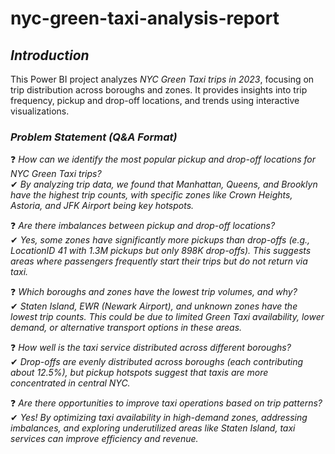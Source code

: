 # nyc-green-taxi-analysis-report

## *Introduction*  
This Power BI project analyzes *NYC Green Taxi trips in 2023*, focusing on trip distribution across boroughs and zones. It provides insights into trip frequency, pickup and drop-off locations, and trends using interactive visualizations.  

### *Problem Statement (Q&A Format)*  

❓ *How can we identify the most popular pickup and drop-off locations for NYC Green Taxi trips?*  
✔ *By analyzing trip data, we found that Manhattan, Queens, and Brooklyn have the highest trip counts, with specific zones like Crown Heights, Astoria, and JFK Airport being key hotspots.*  

❓ *Are there imbalances between pickup and drop-off locations?*  
✔ *Yes, some zones have significantly more pickups than drop-offs (e.g., LocationID 41 with 1.3M pickups but only 898K drop-offs). This suggests areas where passengers frequently start their trips but do not return via taxi.*  

❓ *Which boroughs and zones have the lowest trip volumes, and why?*  
✔ *Staten Island, EWR (Newark Airport), and unknown zones have the lowest trip counts. This could be due to limited Green Taxi availability, lower demand, or alternative transport options in these areas.*  

❓ *How well is the taxi service distributed across different boroughs?*  
✔ *Drop-offs are evenly distributed across boroughs (each contributing about 12.5%), but pickup hotspots suggest that taxis are more concentrated in central NYC.*  

❓ *Are there opportunities to improve taxi operations based on trip patterns?*  
✔ *Yes! By optimizing taxi availability in high-demand zones, addressing imbalances, and exploring underutilized areas like Staten Island, taxi services can improve efficiency and revenue.* 



